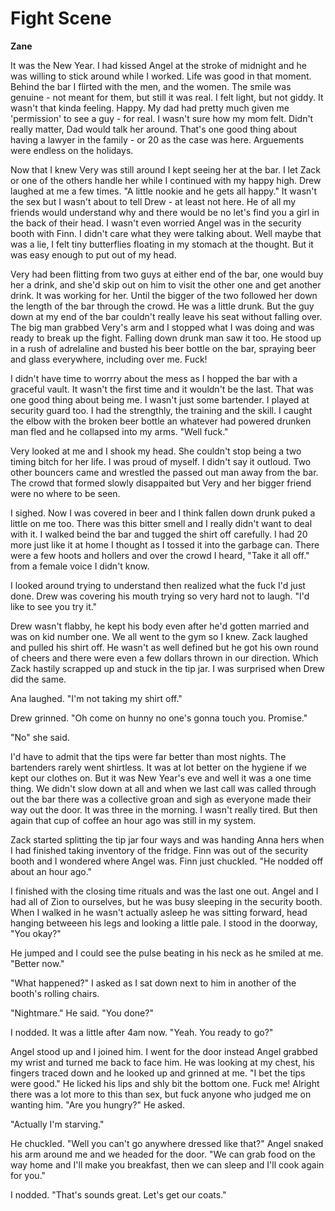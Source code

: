 # Fight Scene

**Zane**

It was the New Year.  I had kissed Angel at the stroke of midnight and he was willing to stick around while I worked.  Life was good in that moment.  Behind the bar I flirted with the men, and the women.  The smile was genuine - not meant for them, but still it was real.  I felt light, but not giddy.  It wasn't that kinda feeling.  Happy.  My dad had pretty much given me 'permission' to see a guy - for real.  I wasn't sure how my mom felt.  Didn't really matter, Dad would talk her around.  That's one good thing about having a lawyer in the family - or 20 as the case was here.  Arguements were endless on the holidays.

Now that I knew Very was still around I kept seeing her at the bar.  I let Zack or one of the others handle her while I continued with my happy high.  Drew laughed at me a few times.  "A little nookie and he gets all happy."  It wasn't the sex but I wasn't about to tell Drew - at least not here.  He of all my friends would understand why and there would be no let's find you a girl in the back of their head.  I wasn't even worried Angel was in the security booth with Finn.  I didn't care what they were talking about.  Well maybe that was a lie, I felt tiny butterflies floating in my stomach at the thought.  But it was easy enough to put out of my head.

Very had been flitting from two guys at either end of the bar, one would buy her a drink, and she'd skip out on him to visit the other one and get another drink.  It was working for her.  Until the bigger of the two followed her down the length of the bar through the crowd.  He was a little drunk.  But the guy down at my end of the bar couldn't really leave his seat without falling over.  The big man grabbed Very's arm and I stopped what I was doing and was ready to break up the fight.  Falling down drunk man saw it too.  He stood up in a rush of adrelaline and busted his beer bottle on the bar, spraying beer and glass everywhere, including over me.  Fuck!

I didn't have time to worrry about the mess as I hopped the bar with a graceful vault.  It wasn't the first time and it wouldn't be the last.  That was one good thing about being me.  I wasn't just some bartender.  I played at security guard too.  I had the strengthly, the training and the skill.  I caught the elbow with the broken beer bottle an whatever had powered drunken man fled and he collapsed into my arms.  "Well fuck."

Very looked at me and I shook my head.  She couldn't stop being a two timing bitch for her life.  I was proud of myself.  I didn't say it outloud.  Two other bouncers came and wrestled the passed out man away from the bar.  The crowd that formed slowly disappaited but Very and her bigger friend were no where to be seen.

I sighed.  Now I was covered in beer and I think fallen down drunk puked a little on me too.  There was this bitter smell and I really didn't want to deal with it.  I walked beind the bar and tugged the shirt off carefully. I had 20 more just like it at home I thought as I tossed it into the garbage can.  There were a few hoots and hollers and over the crowd I heard, "Take it all off."  from a female voice I didn't know.

I looked around trying to understand then realized what the fuck I'd just done.  Drew was covering his mouth trying so very hard not to laugh.  "I'd like to see you try it."

Drew wasn't flabby, he kept his body even after he'd gotten married and was on kid number one.  We all went to the gym so I knew.  Zack laughed and pulled his shirt off.  He wasn't as well defined but he got his own round of cheers and there were even a few dollars thrown in our direction.  Which Zack hastily scrapped up and stuck in the tip jar.  I was surprised when Drew did the same.

Ana laughed.  "I'm not taking my shirt off."

Drew grinned.  "Oh come on hunny no one's gonna touch you.  Promise."

"No" she said.

I'd have to admit that the tips were far better than most nights.  The bartenders rarely went shirtless.  It was at lot better on the hygiene if we kept our clothes on.  But it was New Year's eve and well it was a one time thing.  We didn't slow down at all and when we last call was called through out the bar there was a collective groan and sigh as everyone made their way out the door.  It was three in the morning.  I wasn't really tired.  But then again that cup of coffee an hour ago was still in my system.

Zack started splitting the tip jar four ways and was handing Anna hers when I had finished taking inventory of the fridge.  Finn was out of the security booth and I wondered where Angel was.  Finn just chuckled.  "He nodded off about an hour ago."

I finished with the closing time rituals and was the last one out.  Angel and I had all of Zion to ourselves, but he was busy sleeping in the security booth.  When I walked in he wasn't actually asleep he was sitting forward, head hanging betweeen his legs and looking a little pale.  I stood in the doorway, "You okay?"

He jumped and I could see the pulse beating in his neck as he smiled at me.  "Better now."

"What happened?"  I asked as I sat down next to him in another of the booth's rolling chairs.

"Nightmare."  He said.  "You done?"

I nodded.  It was a little after 4am now.  "Yeah.  You ready to go?"

Angel stood up and I joined him.  I went for the door instead Angel grabbed my wrist and turned me back to face him.  He was looking at my chest, his fingers traced down and he looked up and grinned at me.  "I bet the tips were good."  He licked his lips and shly bit the bottom one.  Fuck me!  Alright there was a lot more to this than sex, but fuck anyone who judged me on wanting him.  "Are you hungry?"  He asked.

"Actually I'm starving."

He chuckled.  "Well you can't go anywhere dressed like that?"  Angel snaked his arm around me and we headed for the door.  "We can grab food on the way home and I'll make you breakfast, then we can sleep and I'll cook again for you."

I nodded.  "That's sounds great.  Let's get our coats."